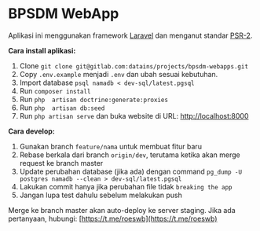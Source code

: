 # BPSDM WebApp
Aplikasi ini menggunakan framework [Laravel](https://laravel.com/docs/5.8) dan menganut standar [PSR-2](https://www.php-fig.org/psr/psr-2/). 

**Cara install aplikasi:**
1. Clone `git clone git@gitlab.com:datains/projects/bpsdm-webapps.git`
2. Copy `.env.example` menjadi `.env` dan ubah sesuai kebutuhan.
3. Import database `psql namadb < dev-sql/latest.pgsql`
4. Run `composer install`
5. Run `php  artisan doctrine:generate:proxies`
6. Run `php  artisan db:seed`
7. Run `php artisan serve` dan buka website di URL: [http://localhost:8000](http://localhost:8000/)

**Cara develop:**
1. Gunakan branch `feature/nama` untuk membuat fitur baru
2. Rebase berkala dari branch `origin/dev`, terutama ketika akan merge request ke branch master
3.  Update perubahan database (jika ada) dengan command `pg_dump -U postgres namadb --clean > dev-sql/latest.pgsql`
4. Lakukan commit hanya jika perubahan file tidak `breaking the app`
5. Jangan lupa test dahulu sebelum melakukan push 

Merge ke branch master akan auto-deploy ke server staging. Jika ada pertanyaan, hubungi: [https://t.me/roeswb](https://t.me/roeswb)
